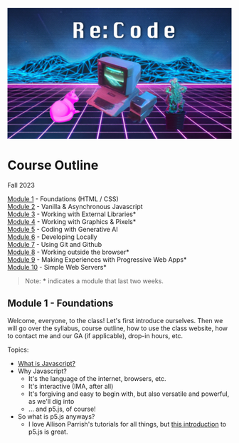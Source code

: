 ![An Apple II computer with external disk drives is set among a glowing-pink cat, who is lying down on the left, and a multi-colored succulent in a black pot on the right. There is a neon pink grid of perspective squares comprising the floor beneath and low-poly digitized mountain ranges in the background with neon blue trim lines. The words Re:Code are centered at the top in a large white font that is in a stylized digital form.](images/synthwave-wallpaper-neural-medium.jpg)

# <h>Course Outline</h>
Fall 2023

[Module 1]() - Foundations (HTML / CSS)  
[Module 2]() - Vanilla & Asynchronous Javascript  
[Module 3]() - Working with External Libraries*  
[Module 4]() - Working with Graphics & Pixels*  
[Module 5]() - Coding with Generative AI  
[Module 6]() - Developing Locally  
[Module 7]() - Using Git and Github  
[Module 8]() - Working outside the browser*  
[Module 9]() - Making Experiences with Progressive Web Apps*  
[Module 10]() - Simple Web Servers*  

> Note: <b>*</b> indicates a module that last two weeks.

## Module 1 - Foundations 

Welcome, everyone, to the class! Let's first introduce ourselves. Then we will go over the syllabus, course outline, how to use the class website, how to contact me and our GA (if applicable), drop-in hours, etc.

Topics:
- [What is Javascript?](https://developer.mozilla.org/en-US/docs/Learn/JavaScript/First_steps/What_is_JavaScript)
- Why Javascript?
    - It's the language of the internet, browsers, etc.
    - It's interactive (IMA, after all)
    - It's forgiving and easy to begin with, but also versatile and powerful, as we'll dig into
    - ... and p5.js, of course!
- So what is p5.js anyways?
    - I love Allison Parrish's tutorials for all things, but [this introduction]((https://creative-coding.decontextualize.com/first-steps/)) to p5.js is great.